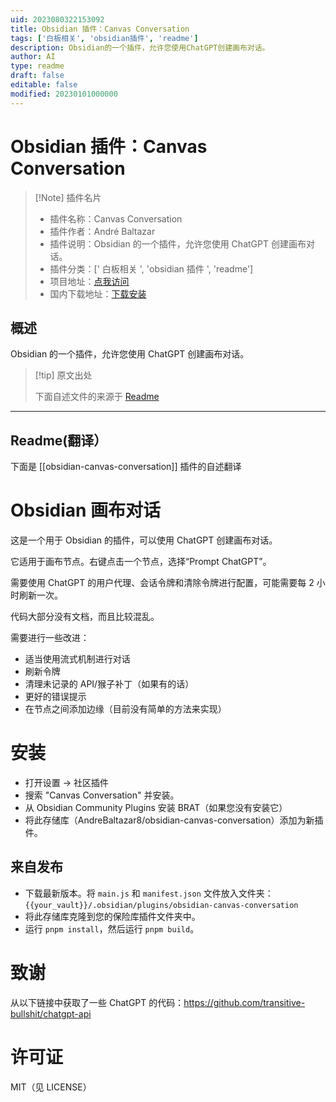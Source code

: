 ```yaml
---
uid: 2023080322153092
title: Obsidian 插件：Canvas Conversation
tags: ['白板相关', 'obsidian插件', 'readme']
description: Obsidian的一个插件，允许您使用ChatGPT创建画布对话。
author: AI
type: readme
draft: false
editable: false
modified: 20230101000000
---
```


# Obsidian 插件：Canvas Conversation

> [!Note] 插件名片
> - 插件名称：Canvas Conversation
> - 插件作者：André Baltazar
> - 插件说明：Obsidian 的一个插件，允许您使用 ChatGPT 创建画布对话。
> - 插件分类：[' 白板相关 ', 'obsidian 插件 ', 'readme']
> - 项目地址：[点我访问](https://github.com/AndreBaltazar8/obsidian-canvas-conversation)
> - 国内下载地址：[下载安装](https://pkmer.cn/products/plugin/pluginMarket/?obsidian-canvas-conversation)

## 概述

Obsidian 的一个插件，允许您使用 ChatGPT 创建画布对话。

> [!tip] 原文出处
>
>下面自述文件的来源于 [Readme](https://ghproxy.net/https://raw.githubusercontent.com/AndreBaltazar8/obsidian-canvas-conversation/master/README.md)

---

## Readme(翻译）

下面是 [[obsidian-canvas-conversation]] 插件的自述翻译

# Obsidian 画布对话

这是一个用于 Obsidian 的插件，可以使用 ChatGPT 创建画布对话。

它适用于画布节点。右键点击一个节点，选择“Prompt ChatGPT”。

需要使用 ChatGPT 的用户代理、会话令牌和清除令牌进行配置，可能需要每 2 小时刷新一次。

代码大部分没有文档，而且比较混乱。

需要进行一些改进：

- 适当使用流式机制进行对话
- 刷新令牌
- 清理未记录的 API/猴子补丁（如果有的话）
- 更好的错误提示
- 在节点之间添加边缘（目前没有简单的方法来实现）

# 安装

- 打开设置 -> 社区插件
- 搜索 "Canvas Conversation" 并安装。
- 从 Obsidian Community Plugins 安装 BRAT（如果您没有安装它）
- 将此存储库（AndreBaltazar8/obsidian-canvas-conversation）添加为新插件。

## 来自发布

- 下载最新版本。将 `main.js` 和 `manifest.json` 文件放入文件夹：`{{your_vault}}/.obsidian/plugins/obsidian-canvas-conversation`
- 将此存储库克隆到您的保险库插件文件夹中。
- 运行 `pnpm install`，然后运行 `pnpm build`。

# 致谢

从以下链接中获取了一些 ChatGPT 的代码：<https://github.com/transitive-bullshit/chatgpt-api>

# 许可证

MIT（见 LICENSE）

